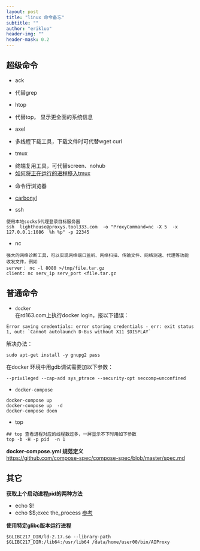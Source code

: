 ```yaml
---
layout: post
title: "linux 命令备忘"
subtitle: ""
author: "erikluo"
header-img: ""
header-mask: 0.2
---
```



## 超级命令

* ack <br> 
 - 代替grep
* htop <br>
 - 代替top， 显示更全面的系统信息
* axel <br>
 - 多线程下载工具，下载文件时可代替wget curl
* tmux <br>
 - 终端复用工具，可代替screen、nohub
 - [如何将正在运行的进程移入tmux](https://xai.sh/2020/10/16/Move-running-process-into-tmux-session.html)
* 命令行浏览器
 - [carbonyl](https://github.com/fathyb/carbonyl)

* ssh
```
使用本地socks5代理登录目标服务器
ssh  lighthouse@proxys.tool333.com  -o "ProxyCommand=nc -X 5  -x 127.0.0.1:1086  %h %p" -p 22345
```
* nc
```
强大的网络诊断工具，可以实现网络端口监听、网络扫描、传输文件、网络测速、代理等功能
收发文件，例如
server： nc -l 8080 >/tmp/file.tar.gz
client: nc serv_ip serv_port <file.tar.gz
```

## 普通命令

- `docker`<br>
在rd163.com上执行docker login，报以下错误：
```
Error saving credentials: error storing credentials - err: exit status 1, out: `Cannot autolaunch D-Bus without X11 $DISPLAY`
```
解决办法：
```
sudo apt-get install -y gnupg2 pass
```
在docker 环境中用gdb调试需要加以下参数：
```
--privileged --cap-add sys_ptrace --security-opt seccomp=unconfined
```

- `docker-compose`<br>
```
docker-compose up
docker-compose up  -d
docker-compose doen
```
- top
```
## top 查看进程对应的线程数过多，一屏显示不下时用如下参数
top -b -H -p pid  -n 1
```
**docker-compose.yml 规范定义**<br>
<https://github.com/compose-spec/compose-spec/blob/master/spec.md><br>

## 其它
**获取上个启动进程pid的两种方法**<br>
- echo $!
- echo $$;exec the_process
[参考](https://serverfault.com/questions/205498/how-to-get-pid-of-just-started-process)

**使用特定glibc版本运行进程**<br>
```
$GLIBC217_DIR/ld-2.17.so --library-path $GLIBC217_DIR:/lib64:/usr/lib64 /data/home/user00/bin/AIProxy
```



 

